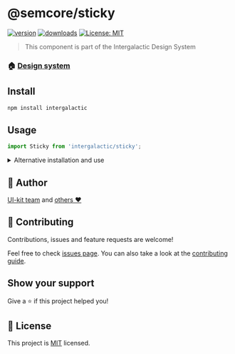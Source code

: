 # @semcore/sticky

[![version](https://img.shields.io/npm/v/@semcore/sticky.svg)](https://www.npmjs.com/@semcore/sticky)
[![downloads](https://img.shields.io/npm/dt/@semcore/sticky.svg)](https://www.npmjs.com/package/@semcore/sticky)
[![License: MIT](https://img.shields.io/badge/License-MIT-green.svg)](https://github.com/semrush/intergalactic/blob/master/LICENSE)

> This component is part of the Intergalactic Design System

### 🏠 [Design system](https://developer.semrush.com/intergalactic/)

## Install

```sh
npm install intergalactic
```

## Usage

```jsx
import Sticky from 'intergalactic/sticky';
```

<details>
  <summary>Alternative installation and use</summary>

**We do not recommend this usage path due to possible dependency and update issues.**

### Install

You can only install one package from the design system

```sh
npm install @semcore/sticky @semcore/core
```

`@semcore/core` - _is the basic package by which we create our components, and it contains all of the common logic
of the components that is discussed below. There should only be one version of the package in the project._

### Usage

You can use the package the same way but without `/ui/` in the import path.

```jsx
import Sticky from '@semcore/sticky';
```

</details>

## 👤 Author

[UI-kit team](https://github.com/semrush/intergalactic/blob/master/MAINTAINERS) and [others ❤️](https://github.com/semrush/intergalactic/graphs/contributors)

## 🤝 Contributing

Contributions, issues and feature requests are welcome!

Feel free to check [issues page](https://github.com/semrush/intergalactic/issues). You can also take a look at the [contributing guide](https://github.com/semrush/intergalactic/blob/master/CONTRIBUTING.md).

## Show your support

Give a ⭐️ if this project helped you!

## 📝 License

This project is [MIT](https://github.com/semrush/intergalactic/blob/master/LICENSE) licensed.
